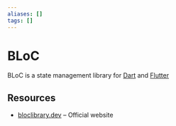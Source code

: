 ```yaml
---
aliases: []
tags: []
---
```


# BLoC

BLoC is a state management library for [Dart](../languages/dart.md) and [Flutter](../frameworks/flutter.md)

## Resources

- [bloclibrary.dev](https://bloclibrary.dev/) – Official website